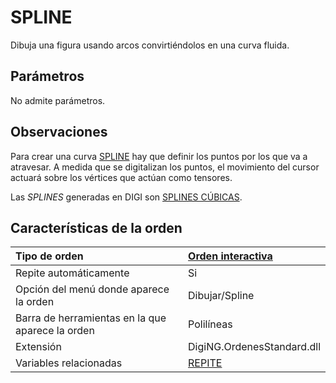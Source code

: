 # SPLINE

Dibuja una figura usando arcos convirtiéndolos en una curva fluida.

## Parámetros

No admite parámetros.

## Observaciones

Para crear una curva [SPLINE]() hay que definir los puntos por los que va a atravesar. A medida que se digitalizan los puntos, el movimiento del cursor actuará sobre los vértices que actúan como tensores.

Las _SPLINES_ generadas en DIGI son [SPLINES CÚBICAS]().

## Características de la orden

| Tipo de orden | [Orden interactiva]() |
| :--- | :--- |
| Repite automáticamente | Si |
| Opción del menú donde aparece la orden | Dibujar/Spline |
| Barra de herramientas en la que aparece la orden | Polilíneas |
| Extensión | DigiNG.OrdenesStandard.dll |
| Variables relacionadas | [REPITE](REPITE.html) |

